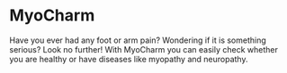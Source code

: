 # MyoCharm
Have you ever had any foot or arm pain? Wondering if it is something serious? Look no further! With MyoCharm you can easily check whether you are healthy or have diseases like myopathy and neuropathy.

